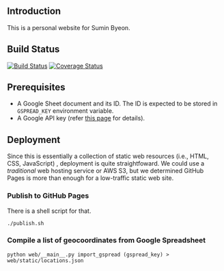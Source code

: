 Introduction
-------------

This is a personal website for Sumin Byeon.

Build Status
------------

[![Build Status](https://travis-ci.org/suminb/web.svg?branch=develop)](https://travis-ci.org/suminb/web)
[![Coverage Status](https://coveralls.io/repos/suminb/web/badge.svg?branch=develop&service=github)](https://coveralls.io/github/suminb/web?branch=develop)

Prerequisites
-------------

- A Google Sheet document and its ID. The ID is expected to be stored in `GSPREAD_KEY` environment variable.
- A Google API key (refer [this page](https://developers.google.com/maps/documentation/geocoding/get-api-key) for details).

Deployment
----------

Since this is essentially a collection of static web resources (i.e., HTML,
CSS, JavaScript) , deployment is quite straightfoward. We could use a
*traditional* web hosting service or AWS S3, but we determined GitHub Pages
is more than enough for a low-traffic static web site.

### Publish to GitHub Pages

There is a shell script for that.

    ./publish.sh


### Compile a list of geocoordinates from Google Spreadsheet

    python web/__main__.py import_gspread (gspread_key) > web/static/locations.json
